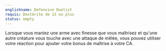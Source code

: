 ```yaml
---
englishname: Defensive Duelist
requis: Dextérite de 13 ou plus
status: empty
---
```

Lorsque vous maniez une arme avec finesse que vous maîtrisez et qu'une autre créature vous touche avec une attaque de mêlée, vous pouvez utiliser votre réaction pour ajouter votre bonus de maîtrise à votre CA.
